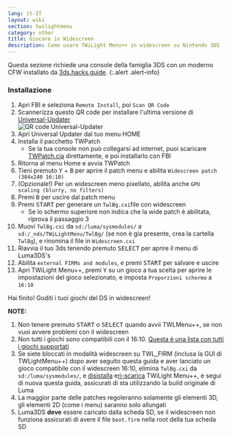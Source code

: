 ```yaml
---
lang: it-IT
layout: wiki
section: twilightmenu
category: other
title: Giocare in Widescreen
description: Come usare TWiLight Menu++ in widescreen su Nintendo 3DS
---
```


Questa sezione richiede una console della famiglia 3DS con un moderno CFW installato da [3ds.hacks.guide](https://3ds.hacks.guide).
{:.alert .alert-info}

### Installazione
1. Apri FBI e seleziona `Remote Install`, poi `Scan QR Code`
1. Scannerizza questo QR code per installare l'ultima versione di [Universal-Updater](https://github.com/Universal-Team/Universal-Updater)<br> ![QR code Universal-Updater](https://db.universal-team.net/assets/images/qr/universal-updater-cia.png)
1. Apri Universal Updater dal tuo menu HOME
1. Installa il pacchetto TWPatch
   - Se la tua console non può collegarsi ad internet, puoi scaricare [TWPatch.cia](https://gbatemp.net/download/twpatch.37400/version/38832/download?file=302085) direttamente, e poi installarlo con FBI
1. Ritorna al menu Home e avvia TWPatch
1. Tieni premuto <kbd class="face">Y</kbd> + <kbd class="face">B</kbd> per aprire il patch menu e abilita `Widescreen patch (384x240 16:10)`
1. (Opzionale!) Per un widescreen meno pixellato, abilita anche `GPU scaling (blurry, no filters)`
1. Premi <kbd class="face">B</kbd> per uscire dal patch menu
1. Premi <kbd>START</kbd> per generare un `TwlBg.cxi`file con widescreen
   - Se lo schermo superiore non indica che la wide patch è abilitata, riprova il passaggio 3
1. Muovi `TwlBg.cxi` da `sd:/luma/sysmodules/` a `sd:/_nds/TWiLightMenu/TwlBg/` (se non è gia presente, crea la cartella `TwlBg`), e rinomina il file in `Widescreen.cxi`
1. Riavvia il tuo 3ds tenendo premuto <kbd>SELECT</kbd> per aprire il menu di Luma3DS's
1. Abilita `external FIRMs and modules`, e premi <kbd>START</kbd> per salvare e uscire
1. Apri TWiLight Menu++, premi <kbd class="face">Y</kbd> su un gioco a tua scelta per aprire le impostazioni del gioco selezionato, e imposta `Proporzioni schermo` a `16:10`

Hai finito! Goditi i tuoi giochi del DS in widescreen!

**NOTE:**
1. Non tenere premuto <kbd>START</kbd> o <kbd>SELECT</kbd> quando avvii TWLMenu++, se non vuoi avvere problemi con il widescreen
1. Non tutti i giochi sono compatibili con il 16:10. [Questa è una lista con tutti i giochi supportati](https://github.com/DS-Homebrew/TWiLightMenu/blob/master/7zfile/3DS%20-%20CFW%20users/Games%20supported%20with%20widescreen.txt)
1. Se siete bloccati in modalità widescreen su TWL_FIRM (inclusa la GUI di TWLightMenu++) dopo aver seguito questa guida e aver lanciato un gioco compatibile con il widescreen 16:10, elimina `TwlBg.cxi` da `sd:/luma/sysmodules/`, e [disistalla](https://wiki.ds-homebrew.com/twilightmenu/uninstalling-3ds) e[ri-scarica](https://wiki.ds-homebrew.com/twilightmenu/installing-3ds) TWiLight Menu++, e segui di nuova questa guida, assicurati di sta utilizzando la build originale di Luma
1. La maggior parte delle patches regoleranno solamente gli elementi 3D, gli elementi 2D (come i menu) saranno solo allungati
1. Luma3DS **deve** essere caricato dalla scheda SD, se il widescreen non funziona assicurati di avere il file  `boot.firm` nella root della tua scheda SD
